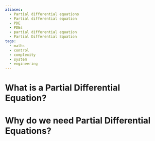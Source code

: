 ```yaml
---
aliases:
  - Partial differential equations
  - Partial differential equation
  - PDE
  - PDEs
  - partial differential equation
  - Partial Differential Equation
tags:
  - maths
  - control
  - complexity
  - system
  - engineering
---
```

# What is a Partial Differential Equation?

# Why do we need Partial Differential Equations?
